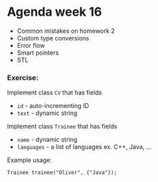 # Agenda week 16
* Common mistakes on homework 2
* Custom type conversions
* Error flow
* Smart pointers
* STL

### Exercise:
Implement class `CV` that has fields
* `id` - auto-incrementing ID
* `text` - dynamic string

Implement class `Trainee` that has fields
* `name` - dynamic string
* `languages` - a list of languages ex. C++, Java, ...

Example usage:
```
Trainee trainee("Oliver", {"Java"});
```